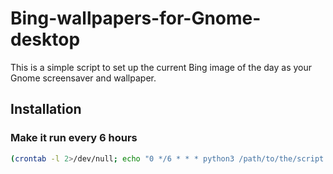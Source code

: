# Bing-wallpapers-for-Gnome-desktop
This is a simple script to set up the current Bing image of the day as your Gnome screensaver and wallpaper.

## Installation
### Make it run every 6 hours
```Bash
(crontab -l 2>/dev/null; echo "0 */6 * * * python3 /path/to/the/script.py") | crontab -
```
